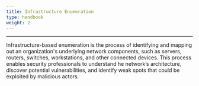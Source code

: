 ```yaml
---
title: Infrastructure Enumeration
type: handbook
weight: 2
---
```

---

Infrastructure-based enumeration is the process of identifying and mapping out an organization's underlying network components, such as servers, routers, switches, workstations, and other connected devices. This process enables security professionals to understand he network’s architecture, discover potential vulnerabilities, and identify weak spots that could be exploited by malicious actors.
